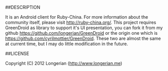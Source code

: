 ##DESCRIPTION

It is an Android client for Ruby-China. For more information about the community itself, please visit http://ruby-china.org/.
This project requires GreenDroid as library to support it's UI presentation, you can fork it from my github https://github.com/longerian/GreenDroid
or the origin one which is https://github.com/cyrilmottier/GreenDroid. These two are almost the same at current time, but I may do little modification
in the future.

##LICENSE

Copyright (C) 2012 Longerian (http://www.longerian.me)
